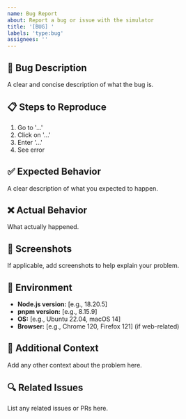```yaml
---
name: Bug Report
about: Report a bug or issue with the simulator
title: '[BUG] '
labels: 'type:bug'
assignees: ''
---
```


## 🐛 Bug Description

A clear and concise description of what the bug is.

## 📋 Steps to Reproduce

1. Go to '...'
2. Click on '...'
3. Enter '...'
4. See error

## ✅ Expected Behavior

A clear description of what you expected to happen.

## ❌ Actual Behavior

What actually happened.

## 📸 Screenshots

If applicable, add screenshots to help explain your problem.

## 🔧 Environment

- **Node.js version:** [e.g., 18.20.5]
- **pnpm version:** [e.g., 8.15.9]
- **OS:** [e.g., Ubuntu 22.04, macOS 14]
- **Browser:** [e.g., Chrome 120, Firefox 121] (if web-related)

## 📝 Additional Context

Add any other context about the problem here.

## 🔍 Related Issues

List any related issues or PRs here.
